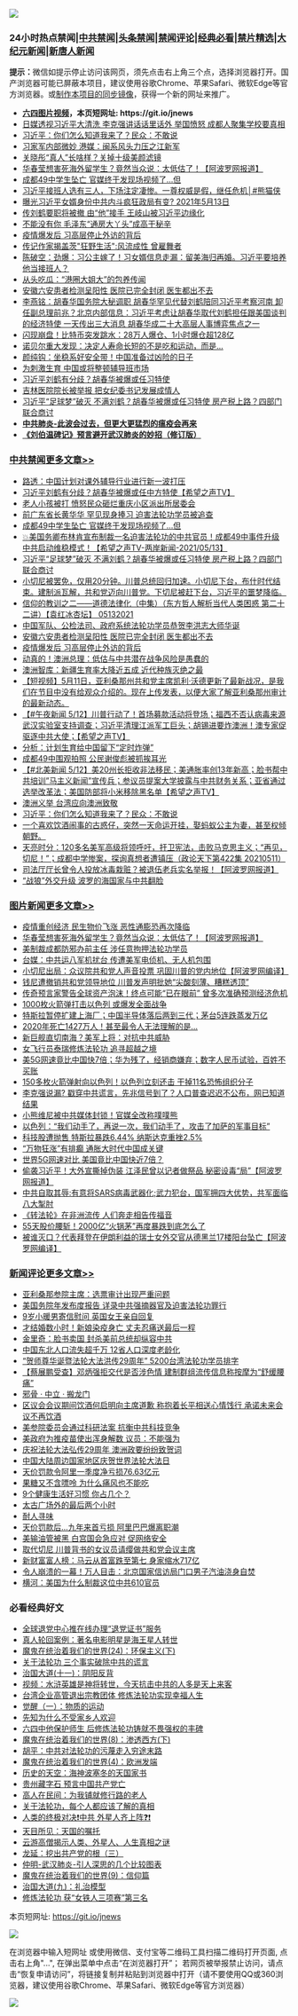 ![](https://raw.githubusercontent.com/fqnews/bnews/master/64photo/fqnews-qr.jpg)

<div id="tt">
<h3>24小时热点禁闻|<a href="#%E4%B8%AD%E5%85%B1%E7%A6%81%E9%97%BB%E6%9B%B4%E5%A4%9A%E6%96%87%E7%AB%A0">中共禁闻</a>|<a href="#%E5%9B%BE%E7%89%87%E6%96%B0%E9%97%BB%E6%9B%B4%E5%A4%9A%E6%96%87%E7%AB%A0">头条禁闻</a>|<a href="#%E6%96%B0%E9%97%BB%E8%AF%84%E8%AE%BA%E6%9B%B4%E5%A4%9A%E6%96%87%E7%AB%A0">禁闻评论|<a href="#%E5%BF%85%E7%9C%8B%E7%BB%8F%E5%85%B8%E5%A5%BD%E6%96%87">经典必看|<a href="/video.md#%E7%A6%81%E7%89%87%E7%B2%BE%E9%80%89">禁片精选</a>|<a href="https://github.com/fqnews/djy/blob/master/gb/nf1351518.md#1">大纪元新闻</a>|<a href="https://github.com/fqnews/ntdtv/blob/master/gb/prog204.md#1">新唐人新闻</a></h3>
<div><b>提示：</b>微信如提示停止访问该网页，须先点击右上角三个点，选择浏览器打开。国产浏览器可能已屏蔽本项目，建议使用谷歌Chrome、苹果Safari、微软Edge等官方浏览器。或<a href="https://github.com/fqnews/bnews/blob/master/%E5%88%B6%E4%BD%9Cgit%E7%A6%81%E9%97%BB%E9%95%9C%E5%83%8F.md">制作本项目的同步镜像</a>，获得一个新的网址来推广。</div>
<ul>
<li><b><a href="http://d1.bdrive.tk/64.mp4" target="_blank">六四图片视频</a>，本页短网址: https://git.io/jnews</b></li>
<li><a href="/cbnews/20210513/1545348.md">日媒透视习近平大清洗 李克强讲话话里话外 举国愤怒 成都人聚集学校要真相</a></li>
<li><a href="/cbnews/20210513/1545463.md">习近平：你们怎么知道我来了？民众：不敢说</a></li>
<li><a href="/cbnews/20210513/1545253.md">习家军内部微妙 港媒：闽系风头力压之江新军</a></li>
<li><a href="/yule/20210513/1545323.md">关晓彤“真人”长啥样？关掉十级美颜滤镜</a></li>
<li><a href="/topimagenews/20210513/1545571.md">华春莹想害死海外留学生？竟然当众说：太低估了！【阿波罗网报道】</a></li>
<li><a href="/cbnews/20210513/1545822.md">成都49中学生坠亡 官媒终于发现场视频了…但</a></li>
<li><a href="/comments/20210513/1545513.md">习近平接班人选有三人，下场注定凄惨。一尊权威是假，继任危机│#熊猫侠</a></li>
<li><a href="/bannedvideo/20210513/1545694.md">曝光习近平女婿身份中共内斗疯狂政局有变?  2021年5月13日</a></li>
<li><a href="/comments/20210513/1545540.md">传刘鹤要职将被撤 由“他”接手 王岐山被习近平边缘化</a></li>
<li><a href="/lifebaike/20210513/1545473.md">不能没有你 毛泽东“通房大丫头”成高干秘辛</a></li>
<li><a href="/cbnews/20210513/1545626.md">疫情爆发后 习高层停止外访的背后</a></li>
<li><a href="/cnnews/20210513/1545396.md">传记作家揭盖茨"狂野生活":风流成性 曾雇舞者</a></li>
<li><a href="/bannedvideo/20210513/1545763.md">陈破空：劲爆：习公主嫁了！习女婿信息走漏：留美海归再婚。习近平要培养他当接班人？</a></li>
<li><a href="/yule/20210513/1545324.md">从头吃瓜：“港圈大姐大”的包养传闻</a></li>
<li><a href="/cbnews/20210513/1545657.md">安徽六安患者检测呈阳性 医院已完全封闭 医生都出不去</a></li>
<li><a href="/comments/20210513/1545403.md">李燕铭：胡春华国务院大秘调职 胡春华罕见代替刘鹤陪同习近平考察河南 卸任副总理前兆？北京内部信息：习近平考虑让胡春华取代刘鹤担任跟美国谈判的经济特使 一天传出三大消息 胡春华成二十大高层人事博弈焦点之一</a></li>
<li><a href="/cnnews/20210513/1545632.md">闪现崩盘！比特币突发跳水：28万人爆仓、1小时爆仓超128亿</a></li>
<li><a href="/health/20210513/1545467.md">诺贝尔重大发现：决定人寿命长短的不是吃和运动，而是…</a></li>
<li><a href="/comments/20210513/1545450.md">颜纯钩：坐稳系好安全带！中国准备过凶险的日子</a></li>
<li><a href="/ssgc/20210513/1545327.md">为刺激生育 中国或将整顿辅导班市场</a></li>
<li><a href="/cnnews/20210513/1545454.md">习近平刘鹤有分歧？胡春华被爆或任习特使</a></li>
<li><a href="/cnnews/20210513/1545640.md">吉林医院院长被举报 把女纪委书记发展成情人</a></li>
<li><a href="/cbnews/20210513/1545775.md">习近平“足球梦”破灭 不满刘鹤？胡春华被爆或任习特使 房产税上路？四部门联合商讨</a></li>
<li><b><a href="/comments/20200211/1275071.md" target="_blank">中共肺炎-此波会过去，但更大更猛烈的瘟疫会再来</a></b></li>
<li><b><a href="/comments/20200207/1272816.md" target="_blank">《刘伯温碑记》预言避开武汉肺炎的妙招（修订版）</a></b></li>
</ul>
</div>

<div class="catlist">
<h3><a href="/cbnews/" target="_blank">中共禁闻</a><span><a href="/cbnews/" target="_blank" rel="nofollow">更多文章>></a></span></h3>
<ul>
<li><a href="/cbnews/20210514/1545942.md" target="_blank">路透：中国计划对课外辅导行业进行新一波打压</a></li>
<li><a href="/comments/20210513/1545874.md" target="_blank">习近平刘鹤有分歧？胡春华被爆或任中方特使【希望之声TV】</a></li>
<li><a href="/cbnews/20210513/1545864.md" target="_blank">老人小孩被打 愤怒民众砸烂重庆小区派出所居委会</a></li>
<li><a href="/cbnews/20210513/1545824.md" target="_blank">前广东省长黄华华 罕见现身捧习 迫害法轮功学员被追查</a></li>
<li><a href="/cbnews/20210513/1545822.md" target="_blank">成都49中学生坠亡 官媒终于发现场视频了…但</a></li>
<li><a href="/comments/20210513/1545803.md" target="_blank">💥美国务卿布林肯宣布制裁一名迫害法轮功的中共官员！成都49中事件升级 中共启动维稳模式！【希望之声TV-两岸新闻-2021/05/13】</a></li>
<li><a href="/cbnews/20210513/1545775.md" target="_blank">习近平“足球梦”破灭 不满刘鹤？胡春华被爆或任习特使 房产税上路？四部门联合商讨</a></li>
<li><a href="/comments/20210513/1545744.md" target="_blank">小切尼被罢免，仅用20分钟。川普总统回归加速。小切尼下台，布什时代结束。建制派瓦解，共和党迈向川普党。下切尼被赶下台，习近平的噩梦降临。</a></li>
<li><a href="/comments/20210513/1545685.md" target="_blank">信仰的教训之二——道德法律化（中集）（东方哲人解析当代人类困惑  第二十二讲）【袁红冰杏坛】 05132021</a></li>
<li><a href="/cbnews/20210513/1545659.md" target="_blank">中国军队、公检法司、政府系统法轮功学员恭贺李洪志大师华诞</a></li>
<li><a href="/cbnews/20210513/1545657.md" target="_blank">安徽六安患者检测呈阳性 医院已完全封闭 医生都出不去</a></li>
<li><a href="/cbnews/20210513/1545626.md" target="_blank">疫情爆发后 习高层停止外访的背后</a></li>
<li><a href="/cbnews/20210513/1545625.md" target="_blank">动真的！澳洲总理：低估与中共潜在战争风险是愚蠢的</a></li>
<li><a href="/cbnews/20210513/1545535.md" target="_blank">澳洲智库：新疆生育率大降近五成 近代种族灭绝之最</a></li>
<li><a href="/comments/20210513/1545531.md" target="_blank">【短视频】5月11日，亚利桑那州共和党主席凯利·沃德更新了最新战况，是我们在节目中没有给观众介绍的。现在上传发表，以便大家了解亚利桑那州审计的最新动态。</a></li>
<li><a href="/comments/20210513/1545522.md" target="_blank">【#午夜新闻 5/12】川普行动了！首场募款活动将登场；福西不否认病毒来源武汉实验室支持调查；习近平清理江派军工巨头；胡锡进要炸澳洲！澳专家促驱逐中共大使；【希望之声TV】</a></li>
<li><a href="/cbnews/20210513/1545506.md" target="_blank">分析：计划生育给中国留下“定时炸弹”</a></li>
<li><a href="/cbnews/20210513/1545505.md" target="_blank">成都49中围观拍照 公民谢俊彪被抓挨耳光</a></li>
<li><a href="/comments/20210513/1545480.md" target="_blank">【#北美新闻 5/12】美20州长拒收非法移民；美通胀率创13年新高；脸书帮中共培训”马主义新闻”宣传兵；参议员提案大学披露与中共财务关系；亚省通过选举改革法；美国防部将小米移除黑名单【希望之声TV】</a></li>
<li><a href="/comments/20210513/1545469.md" target="_blank">澳洲义举 台湾应向澳洲致敬</a></li>
<li><a href="/cbnews/20210513/1545463.md" target="_blank">习近平：你们怎么知道我来了？民众：不敢说</a></li>
<li><a href="/comments/20210513/1545445.md" target="_blank">一个喜欢饮酒闹事的古惑仔，突然一天命运开挂，娶蚂蚁公主为妻，甚至权倾朝野。</a></li>
<li><a href="/cbnews/20210513/1545444.md" target="_blank">天亮时分：120多名美军高级将领呼吁，扞卫宪法，击败马克思主义；“再见，切尼！”；成都中学惨案，探询真想者遭镇压（政论天下第422集 20210511）</a></li>
<li><a href="/cbnews/20210513/1545425.md" target="_blank">司法厅厅长曾令人投放冰毒栽赃？被退伍老兵实名举报！【阿波罗网报道】</a></li>
<li><a href="/cbnews/20210513/1545406.md" target="_blank">“战狼”外交升级 波罗的海国家与中共翻脸</a></li>

</ul>
</div>
<div class="catlist">
<h3><a href="/topimagenews/" target="_blank">图片新闻</a><span><a href="/topimagenews/" target="_blank" rel="nofollow">更多文章>></a></span></h3>
<ul>
<li><a href="/topimagenews/20210514/1545990.md" target="_blank">疫情重创经济 民生物价飞涨 恶性通膨恐再次降临</a></li>
<li><a href="/topimagenews/20210513/1545571.md" target="_blank">华春莹想害死海外留学生？竟然当众说：太低估了！【阿波罗网报道】</a></li>
<li><a href="/topimagenews/20210513/1545504.md" target="_blank">美制裁成都防邪办前主任 涉任意拘押法轮功学员</a></li>
<li><a href="/topimagenews/20210513/1545462.md" target="_blank">台媒：中共运八军机扰台 传遭美军电侦机、无人机包围</a></li>
<li><a href="/topimagenews/20210513/1545194.md" target="_blank">小切尼出局：众议院共和党人声音投票 巩固川普的党内地位【阿波罗网编译】</a></li>
<li><a href="/topimagenews/20210513/1545184.md" target="_blank">钱尼遭撤销共和党领导地位 川普发声明批她“尖酸刻薄、糟糕透顶”</a></li>
<li><a href="/topimagenews/20210512/1545129.md" target="_blank">传奇预言家警告全球资产泡沫！终点可能“已在眼前” 曾多次准确预测经济危机</a></li>
<li><a href="/topimagenews/20210512/1545100.md" target="_blank">1000枚火箭弹打击以色列 或爆发全面战争</a></li>
<li><a href="/topimagenews/20210512/1544992.md" target="_blank">特斯拉暂停扩建上海厂；中国半导体落后两到三代；茅台5连跌蒸发万亿</a></li>
<li><a href="/topimagenews/20210512/1544931.md" target="_blank">2020年死亡1427万人！甚至最令人无法理解的是&#8230;</a></li>
<li><a href="/topimagenews/20210512/1544826.md" target="_blank">新巨舰直切南海？美军上将：对抗中共威胁</a></li>
<li><a href="/topimagenews/20210512/1544658.md" target="_blank">女飞行员泰瑞修炼法轮功 追寻超越之境</a></li>
<li><a href="/topimagenews/20210511/1544302.md" target="_blank">美5G网速竟比中国快7倍；华为残了，经销商嫌弃；数字人民币试验，百姓不买账</a></li>
<li><a href="/topimagenews/20210511/1544161.md" target="_blank">150多枚火箭弹射向以色列！以色列立刻还击 干掉11名恐怖组织分子</a></li>
<li><a href="/topimagenews/20210511/1544116.md" target="_blank">李克强说漏? 戳穿中共谎言，先兆信号到了？人口普查迟迟不公布，网已知道结果</a></li>
<li><a href="/topimagenews/20210511/1544059.md" target="_blank">小熊维尼被中共媒体封锁！官媒全改称噗噗熊</a></li>
<li><a href="/topimagenews/20210511/1543978.md" target="_blank">以色列：“我们动手了，再说一次，我们动手了，攻击了加萨的军事目标”</a></li>
<li><a href="/topimagenews/20210511/1543814.md" target="_blank">科技股遭抛售 特斯拉暴跌6.44% 纳斯达克重挫2.5%</a></li>
<li><a href="/topimagenews/20210511/1543692.md" target="_blank">“万物狂涨”有排癫 通胀大时代中国成关键</a></li>
<li><a href="/topimagenews/20210511/1543691.md" target="_blank">世界5G网速对比 美国竟比中国快近7倍？</a></li>
<li><a href="/topimagenews/20210509/1542876.md" target="_blank">偷袭习近平！大外宣撕掉伪装 江泽民曾以记者做祭品 秘密设毒“局”【阿波罗网报道】</a></li>
<li><a href="/topimagenews/20210509/1542826.md" target="_blank">中共自取其辱:有意将SARS病毒武器化;武力犯台，国军拥四大优势，共军面临八大掣肘</a></li>
<li><a href="/comments/20210509/1542786.md" target="_blank">《转法轮》在非洲流传 人们奔走相告传福音</a></li>
<li><a href="/topimagenews/20210509/1542725.md" target="_blank">55天股价腰斩！2000亿“火锅茅”再度暴跌到底怎么了</a></li>
<li><a href="/topimagenews/20210509/1542674.md" target="_blank">被谁灭口？代表拜登在伊朗利益的瑞士女外交官从德黑兰17楼阳台坠亡【阿波罗网编译】</a></li>

</ul>
</div>
<div class="catlist">
<h3><a href="/comments/" target="_blank">新闻评论</a><span><a href="/comments/" target="_blank" rel="nofollow">更多文章>></a></span></h3>
<ul>
<li><a href="/comments/20210514/1545999.md" target="_blank">亚利桑那参院主席：选票审计出现严重问题</a></li>
<li><a href="/comments/20210514/1545998.md" target="_blank">美国务院年发布度报告 详录中共强摘器官及迫害法轮功罪行</a></li>
<li><a href="/comments/20210514/1545982.md" target="_blank">9岁小暖男寄信慰问 英国女王亲自回复</a></li>
<li><a href="/comments/20210514/1545981.md" target="_blank">才结婚数小时！新娘染疫身亡 丈夫忍痛送最后一程</a></li>
<li><a href="/comments/20210514/1545980.md" target="_blank">金里奇：脸书卖国 封杀美前总统却纵容中共</a></li>
<li><a href="/comments/20210514/1545979.md" target="_blank">中国东北人口流失超千万 12省人口深度老龄化</a></li>
<li><a href="/comments/20210514/1545973.md" target="_blank">“贺师尊华诞暨法轮大法洪传29周年” 5200台湾法轮功学员排字</a></li>
<li><a href="/comments/20210514/1545966.md" target="_blank">【蔡展鹏受查】邓炳强拒交代是否涉色情 建制群组流传信息称按摩为“舒缓腰痛”</a></li>
<li><a href="/comments/20210514/1545965.md" target="_blank">邪骨 ‧ 中立 ‧ 搬龙门</a></li>
<li><a href="/comments/20210514/1545964.md" target="_blank">区议会会议期间饮酒何启明向主席道歉 称抱着长平相送心情饯行 承诺未来会议不再饮酒</a></li>
<li><a href="/comments/20210514/1545961.md" target="_blank">美参院委员会通过科研法案 抗衡中共科技竞争</a></li>
<li><a href="/comments/20210514/1545960.md" target="_blank">美政府为推疫苗使出浑身解数 议员：不能强为</a></li>
<li><a href="/comments/20210514/1545959.md" target="_blank">庆祝法轮大法弘传29周年 澳洲政要纷纷致贺词</a></li>
<li><a href="/comments/20210514/1545958.md" target="_blank">中国大陆周边国家地区庆贺世界法轮大法日</a></li>
<li><a href="/comments/20210514/1545957.md" target="_blank">天价罚款令阿里一季度净亏损76.63亿元</a></li>
<li><a href="/comments/20210514/1545939.md" target="_blank">果糖又不含嘌呤 为什么痛风也不能吃</a></li>
<li><a href="/comments/20210514/1545938.md" target="_blank">9个健康生活好习惯 你占几个？</a></li>
<li><a href="/comments/20210514/1545931.md" target="_blank">太古广场外的最后两个小时</a></li>
<li><a href="/comments/20210514/1545929.md" target="_blank">耐人寻味</a></li>
<li><a href="/comments/20210514/1545926.md" target="_blank">天价罚款后…九年来首亏损 阿里巴巴爆离职潮</a></li>
<li><a href="/comments/20210513/1545923.md" target="_blank">美输油管被黑 白宫国会急应对 促网络安全</a></li>
<li><a href="/comments/20210513/1545899.md" target="_blank">取代切尼 川普背书的女议员请缨做共和党会议主席</a></li>
<li><a href="/comments/20210513/1545898.md" target="_blank">新财富富人榜：马云从首富跌至第七 身家缩水717亿</a></li>
<li><a href="/comments/20210513/1545889.md" target="_blank">令人崩溃的一幕！万人目击：北京国家信访局门口男子汽油浇身自焚</a></li>
<li><a href="/comments/20210513/1545886.md" target="_blank">横河：美国为什么制裁这位中共610官员</a></li>

</ul>
</div>

<div class="catlist">
<h3>必看经典好文</h3>
<ul>
<li><a href="/cbnews/20200819/1382346.md" target="_blank">全球退党中心推在线办理“退党证书”服务</a></li>
<li><a href="/comments/20200523/1332915.md" target="_blank">真人轮回案例：著名电影明星是海王星人转世</a></li>
<li><a href="/cbnews/20180907/994846.md" target="_blank">魔鬼在统治着我们的世界(24)：环保主义(下)</a></li>
<li><a href="/cbnews/20200703/1354907.md" target="_blank">关于法轮功 三个事实破除中共的谎言</a></li>
<li><a href="/cbnews/20180317/915893.md" target="_blank">治国大道(十一)：阴阳反背</a></li>
<li><a href="/comments/20200623/1273653.md" target="_blank">视频：水浒英雄是神将转世，今天抗击中共的人多是天上来客</a></li>
<li><a href="/comments/20200528/1335859.md" target="_blank">台湾企业高管退出宗教团体 修炼法轮功实现幸福人生</a></li>
<li><a href="/comments/20200810/1377609.md" target="_blank">觉醒（一）：物质的运动</a></li>
<li><a href="/comments/20200620/1346848.md" target="_blank">先知为什么不受家乡人欢迎</a></li>
<li><a href="/comments/20200926/1403542.md" target="_blank">六四中他保护师生 后修炼法轮功铸就不畏强权的丰碑</a></li>
<li><a href="/topimagenews/20180527/948714.md" target="_blank">魔鬼在统治着我们的世界(8)：渗透西方(下)</a></li>
<li><a href="/cbnews/20200720/1363328.md" target="_blank">胡平：中共对法轮功的污蔑走入穷途末路</a></li>
<li><a href="/topimagenews/20180522/946266.md" target="_blank">魔鬼在统治着我们的世界(4)：欧洲发端</a></li>
<li><a href="/tculture/xiulian/20170318/732480.md" target="_blank">历史的天空：海神波塞冬的天国家书</a></li>
<li><a href="/comments/20210226/1494382.md" target="_blank">贵州藏字石 预言中国共产党亡</a></li>
<li><a href="/tculture/20121023/72121.md" target="_blank">高人在民间：为我铺就修行路的老人</a></li>
<li><a href="/topimagenews/20161125/619230.md" target="_blank">关于法轮功，每个人都应该了解的真相</a></li>
<li><a href="/cbnews/20210119/1470579.md" target="_blank">人类的终极对决❗中共 外星人齐上阵❓❗</a></li>
<li><a href="/tculture/20180919/1000196.md" target="_blank">天目所见：天国的嘱托</a></li>
<li><a href="/comments/20200919/82684.md" target="_blank">云游高僧揭示人类、外星人、人生真相之谜</a></li>
<li><a href="/comments/20200929/1405201.md" target="_blank">龙延：挖出共产党的根（三）</a></li>
<li><a href="/comments/20200620/1347687.md" target="_blank">仲明-武汉肺炎-引人深思的几个比较图表</a></li>
<li><a href="/topimagenews/20180529/949649.md" target="_blank">魔鬼在统治着我们的世界(9)：信仰篇</a></li>
<li><a href="/cbnews/20180315/914943.md" target="_blank">治国大道(九)：礼治模型</a></li>
<li><a href="/comments/20210328/1514058.md" target="_blank">修炼法轮功 获“女铁人三项赛”第三名</a></li>

</ul>
</div>

本页短网址: https://git.io/jnews

![](https://raw.githubusercontent.com/fqnews/bnews/master/64photo/fqnews-qr.jpg)

在浏览器中输入短网址 或使用微信、支付宝等二维码工具扫描二维码打开页面, 点击右上角"...", 在弹出菜单中点击“在浏览器打开”； 若网页被举报禁止访问，请点击“恢复申请访问”，将链接复制并粘贴到浏览器中打开（请不要使用QQ或360浏览器，建议使用谷歌Chrome、苹果Safari、微软Edge等官方浏览器）

![](https://raw.githubusercontent.com/fqnews/bnews/master/64photo/wx.jpg)